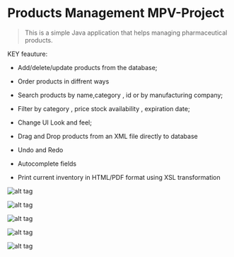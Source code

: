 # Products Management MPV-Project



>This is a simple Java application that helps managing pharmaceutical products.

KEY feauture:

* Add/delete/update products from the database;

* Order products in diffrent ways

* Search products by name,category , id or by manufacturing company;

* Filter by category , price stock availability , expiration date;

* Change UI Look and feel;

* Drag and Drop products from an XML file directly to database

* Undo and Redo 

* Autocomplete fields

* Print current inventory in HTML/PDF format using XSL transformation

![alt tag](http://imgur.com/2R9dtRf)

![alt tag](http://s33.postimg.org/6jt81divz/drag_and_drop.png)

![alt tag](http://s33.postimg.org/k7clvg067/main_img.png)

![alt tag](http://s33.postimg.org/e6gc814v3/print.png)

![alt tag](http://s33.postimg.org/t7rcxelen/pdf_html.png)